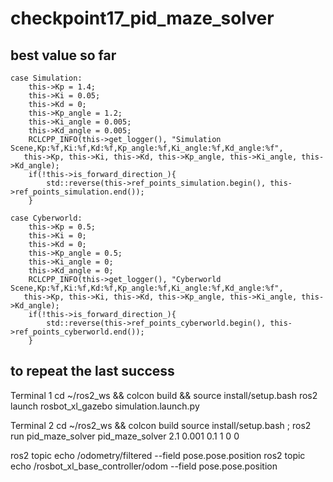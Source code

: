 # checkpoint17_pid_maze_solver

## best value so far
    case Simulation:
        this->Kp = 1.4;
        this->Ki = 0.05;
        this->Kd = 0;
        this->Kp_angle = 1.2;
        this->Ki_angle = 0.005; 
        this->Kd_angle = 0.005; 
        RCLCPP_INFO(this->get_logger(), "Simulation Scene,Kp:%f,Ki:%f,Kd:%f,Kp_angle:%f,Ki_angle:%f,Kd_angle:%f",
       this->Kp, this->Ki, this->Kd, this->Kp_angle, this->Ki_angle, this->Kd_angle);   
        if(!this->is_forward_direction_){
            std::reverse(this->ref_points_simulation.begin(), this->ref_points_simulation.end());
        }

    case Cyberworld:
        this->Kp = 0.5;
        this->Ki = 0;
        this->Kd = 0;
        this->Kp_angle = 0.5;
        this->Ki_angle = 0;
        this->Kd_angle = 0;
        RCLCPP_INFO(this->get_logger(), "Cyberworld Scene,Kp:%f,Ki:%f,Kd:%f,Kp_angle:%f,Ki_angle:%f,Kd_angle:%f",
       this->Kp, this->Ki, this->Kd, this->Kp_angle, this->Ki_angle, this->Kd_angle);  
        if(!this->is_forward_direction_){
            std::reverse(this->ref_points_cyberworld.begin(), this->ref_points_cyberworld.end());
        }

## to repeat the last success
Terminal 1
cd ~/ros2_ws && colcon build && source install/setup.bash
ros2 launch rosbot_xl_gazebo simulation.launch.py

Terminal 2
cd ~/ros2_ws && colcon build 
source install/setup.bash ; ros2 run pid_maze_solver pid_maze_solver 2.1 0.001 0.1 1 0 0


ros2 topic echo /odometry/filtered --field pose.pose.position
ros2 topic echo /rosbot_xl_base_controller/odom --field pose.pose.position